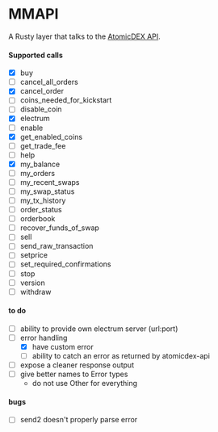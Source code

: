 # MMAPI

A Rusty layer that talks to the [AtomicDEX API](https://github.com/KomodoPlatform/atomicDEX-API).

#### Supported calls
- [x]   buy
- [ ]   cancel_all_orders
- [x]   cancel_order
- [ ]   coins_needed_for_kickstart
- [ ]   disable_coin
- [x]   electrum
- [ ]   enable
- [x]   get_enabled_coins
- [ ]   get_trade_fee
- [ ]   help
- [x]   my_balance
- [ ]   my_orders
- [ ]   my_recent_swaps
- [ ]   my_swap_status
- [ ]   my_tx_history
- [ ]   order_status
- [ ]   orderbook
- [ ]   recover_funds_of_swap
- [ ]   sell
- [ ]   send_raw_transaction
- [ ]   setprice
- [ ]   set_required_confirmations
- [ ]   stop
- [ ]   version
- [ ]   withdraw

#### to do
- [ ]   ability to provide own electrum server (url:port)
- [ ]   error handling
    - [x]   have custom error
    - [ ]   ability to catch an error as returned by atomicdex-api
- [ ]   expose a cleaner response output
- [ ]   give better names to Error types
    - do not use Other for everything

#### bugs
- [ ]   send2 doesn't properly parse error